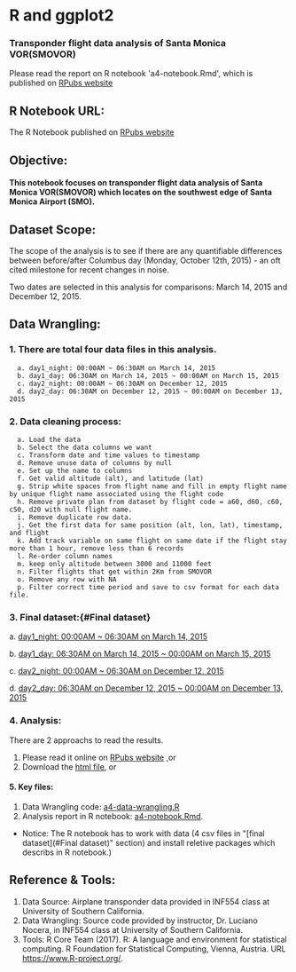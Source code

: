 # R and ggplot2 
### Transponder flight data analysis of Santa Monica VOR(SMOVOR)
Please read the report on R notebook 'a4-notebook.Rmd', which is published on [RPubs website](http://rpubs.com/Cheng-Lin_Li/309552)

## R Notebook URL:
The R Notebook published on [RPubs website](http://rpubs.com/Cheng-Lin_Li/309552)

## Objective: 
#### This notebook focuses on transponder flight data analysis of Santa Monica VOR(SMOVOR) which locates on the southwest edge of Santa Monica Airport (SMO).

## Dataset Scope: 
  The scope of the analysis is to see if there are any quantifiable differences between before/after Columbus day (Monday, October 12th, 2015) - an oft cited milestone for recent changes in noise.

  Two dates are selected in this analysis for comparisons: March 14, 2015 and December 12, 2015.

## Data Wrangling:
### 1. There are total four data files in this analysis. 
```
  a. day1_night: 00:00AM ~ 06:30AM on March 14, 2015
  b. day1_day: 06:30AM on March 14, 2015 ~ 00:00AM on March 15, 2015
  c. day2_night: 00:00AM ~ 06:30AM on December 12, 2015
  d. day2_day: 06:30AM on December 12, 2015 ~ 00:00AM on December 13, 2015
```
### 2. Data cleaning process:
```
  a. Load the data
  b. Select the data columns we want
  c. Transform date and time values to timestamp
  d. Remove unuse data of columns by null
  e. Set up the name to columns
  f. Get valid altitude (alt), and latitude (lat)
  g. Strip white spaces from flight name and fill in empty flight name by unique flight name associated using the flight code
  h. Remove private plan from dataset by flight code = a60, d60, c60, c50, d20 with null flight name.
  i. Remove duplicate row data.
  j. Get the first data for same position (alt, lon, lat), timestamp, and flight
  k. Add track variable on same flight on same date if the flight stay more than 1 hour, remove less than 6 records
  l. Re-order column names
  m. keep only altitude between 3000 and 11000 feet
  n. Filter flights that get within 2Km from SMOVOR
  o. Remove any row with NA
  p. Filter correct time period and save to csv format for each data file.
```
### 3. Final dataset:{#Final dataset}

  a. [day1_night: 00:00AM ~ 06:30AM on March 14, 2015](RTL150314_day.csv)

  b. [day1_day: 06:30AM on March 14, 2015 ~ 00:00AM on March 15, 2015](RTL150314_night.csv)

  c. [day2_night: 00:00AM ~ 06:30AM on December 12, 2015](RTL151212_day.csv)

  d. [day2_day: 06:30AM on December 12, 2015 ~ 00:00AM on December 13, 2015](RTL151212_night.csv)

### 4. Analysis:
There are 2 approachs to read the results.

1. Please read it online on [RPubs website](http://rpubs.com/Cheng-Lin_Li/309552) ,or 
2. Download the [html file](a4-notebook.nb.html), or 

#### 5. Key files:
1. Data Wrangling code: [a4-data-wrangling.R ](a4-data-wrangling.R )
2. Analysis report in R notebook: [a4-notebook.Rmd](a4-notebook.Rmd). 
* Notice: The R notebook has to work with data (4 csv files in "[final dataset](#Final dataset)" section) and install reletive packages which describs in R notebook.)

## Reference & Tools:
  1. Data Source: Airplane transponder data provided in INF554 class at University of Southern California.
  2. Data Wrangling: Source code provided by instructor, Dr. Luciano Nocera, in INF554 class at University of Southern California. 
  3. Tools: R Core Team (2017). R: A language and environment for statistical computing. R Foundation for Statistical Computing, Vienna, Austria. URL https://www.R-project.org/.
